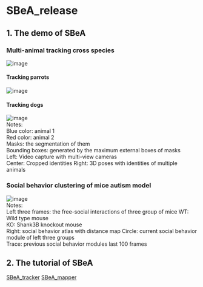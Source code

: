 # SBeA_release

## 1. The demo of SBeA 
### Multi-animal tracking cross species
![image](https://github.com/YNCris/SBeA_release/blob/main/demo/rec11-A1A6-20220822_visual.gif)  
#### Tracking parrots
![image](https://github.com/YNCris/SBeA_release/blob/main/demo/rec3-B1B2-20220919_visual.gif)  
#### Tracking dogs
![image](https://github.com/YNCris/SBeA_release/blob/main/demo/rec3-D1D2-20221009_visual.gif)  
Notes:  
Blue color: animal 1  
Red color: animal 2  
Masks: the segmentation of them  
Bounding boxes: generated by the maximum external boxes of masks  
Left: Video capture with multi-view cameras  
Center: Cropped identities
Right: 3D poses with identities of multiple animals  
### Social behavior clustering of mice autism model
![image](https://github.com/YNCris/SBeA_release/blob/main/demo/embed_demo.gif)  
Notes:  
Left three frames: the free-social interactions of three group of mice
WT: Wild type mouse  
KO: Shank3B knockout mouse  
Right: social behavior atlas with distance map
Circle: current social behavior module of left three groups  
Trace: previous social behavior modules last 100 frames  
## 2. The tutorial of SBeA 
[SBeA_tracker]() 
[SBeA_mapper]()
